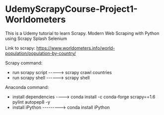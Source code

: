 # UdemyScrapyCourse-Project1-Worldometers

This is a Udemy tutorial to learn Scrapy. 
Modern Web Scraping with Python using Scrapy Splash Selenium

Link to scrapy: https://www.worldometers.info/world-population/population-by-country/

Scrapy command:
- run scrapy script -----> scrapy crawl countries
- run scrapy shell ------> scrapy shell

Anaconda command: 
- install dependencies ----> conda install -c conda-forge scrapy==1.6 pylint autopep8 -y
- install iPython ---------> conda install iPython